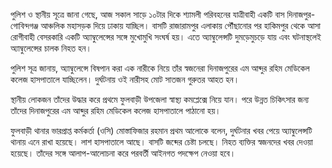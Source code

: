 পুলিশ ও স্থানীয় সূত্রে জানা গেছে, আজ সকাল সাড়ে ১০টার দিকে শ্যামলী পরিবহনের যাত্রীবাহী একটি বাস দিনাজপুর-গোবিন্দগঞ্জ আঞ্চলিক মহাসড়ক দিয়ে ঢাকায় যাচ্ছিল। বাসটি রাজারামপুর এলাকায় পৌঁছানোর পর হাকিমপুর থেকে আসা রোগীবাহী বেসরকারি একটি অ্যাম্বুলেন্সের সঙ্গে মুখোমুখি সংঘর্ষ হয়। এতে অ্যাম্বুলেন্সটি দুমড়েমুচড়ে যায় এবং ঘটনাস্থলেই অ্যাম্বুলেন্সের চালক নিহত হন।

পুলিশ সূত্র জানায়, অ্যাম্বুলেন্সে বিষপান করা এক নারীকে নিয়ে তাঁর স্বজনেরা দিনাজপুরের এম আব্দুর রহিম মেডিকেল কলেজ হাসপাতালে যাচ্ছিলেন। দুর্ঘটনায় ওই নারীসহ মোট সাতজন গুরুতর আহত হন।

স্থানীয় লোকজন তাঁদের উদ্ধার করে প্রথমে ফুলবাড়ী উপজেলা স্বাস্থ্য কমপ্লেক্সে নিয়ে যান। পরে উন্নত চিকিৎসার জন্য তাঁদের দিনাজপুরের এম আব্দুর রহিম মেডিকেল কলেজ হাসপাতালে পাঠানো হয়।

ফুলবাড়ী থানার ভারপ্রাপ্ত কর্মকর্তা (ওসি) মোস্তাফিজার রহমান প্রথম আলোকে বলেন, দুর্ঘটনার খবর পেয়ে অ্যাম্বুলেন্সটি থানায় এনে রাখা হয়েছে। লাশ হাসপাতালে আছে। বাসটি জব্দের চেষ্টা চলছে। নিহত ব্যক্তির স্বজনদের খবর দেওয়া হয়েছে। তাঁদের সঙ্গে আলাপ-আলোচনা করে পরবর্তী আইনগত পদক্ষেপ নেওয়া হবে।
